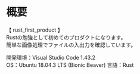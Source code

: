 # 概要
【 rust_first_product 】  
Rustの勉強として初めてのプロダクトになります。   
簡単な画像処理でファイルの入出力を確認しています。   

開発環境：Visual Studio Code 1.43.2  
OS：Ubuntu 18.04.3 LTS (Bionic Beaver)
言語：Rust  
